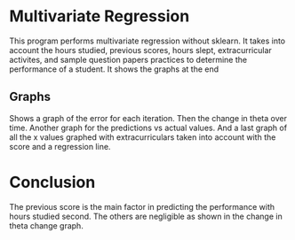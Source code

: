 # Multivariate Regression
This program performs multivariate regression without sklearn.
It takes into account the hours studied, previous scores, hours slept, extracurricular activites, and sample question papers practices to determine the performance of a student.
It shows the graphs at the end
## Graphs
Shows a graph of the error for each iteration. 
Then the change in theta over time. 
Another graph for the predictions vs actual values.
And a last graph of all the x values graphed with extracurriculars taken into account with the score and a regression line.
# Conclusion
The previous score is the main factor in predicting the performance with hours studied second. The others are negligible as shown in the change in theta change graph.
